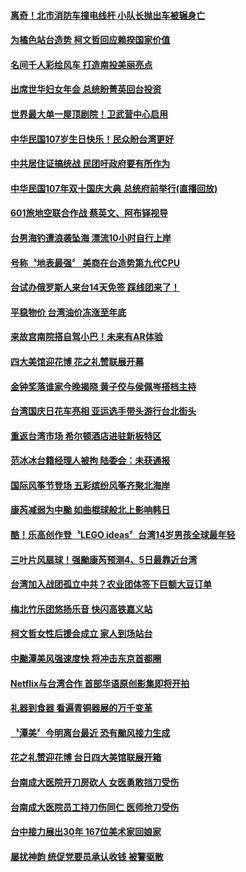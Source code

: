 #### [离奇！北市消防车撞电线杆 小队长抛出车被辗身亡](../pages/news206/a1395400.md?t=10150633) 

#### [为橘色站台造势 柯文哲回应赖揆国家价值](../pages/news206/a1395348.md?t=10150633) 

#### [名间千人彩绘风车 打造南投美丽亮点](../pages/news206/a1395347.md?t=10150633) 

#### [出席世华妇女年会 总统盼菁英回台投资](../pages/news206/a1395275.md?t=10150633) 

#### [世界最大单一屋顶剧院！卫武营中心启用](../pages/news206/a1395265.md?t=10150633) 

#### [中华民国107岁生日快乐！民众盼台湾更好](../pages/news206/a1394957.md?t=10150633) 

#### [中共居住证搞统战 民团吁政府要有所作为](../pages/news206/a1394955.md?t=10150633) 

#### [中华民国107年双十国庆大典 总统府前举行(直播回放)](../pages/news206/a1394780.md?t=10150633) 

#### [601旅地空联合作战 蔡英文、阿布铎视导](../pages/news206/a1394651.md?t=10150633) 

#### [台男海钓遭浪袭坠海 漂流10小时自行上岸](../pages/news206/a1394632.md?t=10150633) 

#### [号称〝地表最强〞 美商在台造势第九代CPU](../pages/news206/a1394536.md?t=10150633) 

#### [台试办俄罗斯人来台14天免签 踩线团来了！](../pages/news206/a1394533.md?t=10150633) 

#### [平稳物价 台湾油价冻涨至年底](../pages/news206/a1394532.md?t=10150633) 

#### [来故宫南院搭自驾小巴！未来有AR体验](../pages/news206/a1394440.md?t=10150633) 

#### [四大美馆迎花博 花之礼赞联展开幕](../pages/news206/a1394357.md?t=10150633) 

#### [金钟奖落谁家今晚揭晓 黄子佼与侯佩岑搭档主持](../pages/news206/a1394306.md?t=10150633) 

#### [台湾国庆日花车亮相 亚运选手带头游行台北街头](../pages/news206/a1394209.md?t=10150633) 

#### [重返台湾市场 希尔顿酒店进驻新板特区](../pages/news206/a1394182.md?t=10150633) 

#### [范冰冰台籍经理人被拘 陆委会：未获通报](../pages/news206/a1394049.md?t=10150633) 

#### [国际风筝节登场 五彩缤纷风筝齐聚北海岸](../pages/news206/a1393923.md?t=10150633) 

#### [康芮减弱为中颱 如曲棍球般北上影响韩日](../pages/news206/a1393917.md?t=10150633) 

#### [酷！乐高创作登〝LEGO ideas〞台湾14岁男孩全球最年轻](../pages/news206/a1393748.md?t=10150633) 

#### [三叶片风扇球！强颱康芮预测4、5日最靠近台湾](../pages/news206/a1393736.md?t=10150633) 

#### [台湾加入战团孤立中共？农业团体签下巨额大豆订单](../pages/news206/a1393647.md?t=10150633) 

#### [梅北竹乐团悠扬乐音 快闪高铁嘉义站](../pages/news206/a1393613.md?t=10150633) 

#### [柯文哲女性后援会成立 家人到场站台](../pages/news206/a1393542.md?t=10150633) 

#### [中颱潭美风强速度快 将冲击东京首都圈](../pages/news206/a1393534.md?t=10150633) 

#### [Netflix与台湾合作 首部华语原创影集即将开拍](../pages/news206/a1393493.md?t=10150633) 

#### [礼器到食器 看遍青铜器展的万千变革](../pages/news206/a1393474.md?t=10150633) 

#### [〝潭美〞今明离台最近 恐有颱风接力生成](../pages/news206/a1393405.md?t=10150633) 

#### [花之礼赞迎花博 台日四大美馆联展开箱](../pages/news206/a1393349.md?t=10150633) 

#### [台南成大医院开刀房砍人 女医勇敢挡刀受伤](../pages/news206/a1393327.md?t=10150633) 

#### [台南成大医院员工持刀伤同仁 医师抢刀受伤](../pages/news206/a1393322.md?t=10150633) 

#### [台中接力展出30年 167位美术家回娘家](../pages/news206/a1393317.md?t=10150633) 

#### [屡扰神韵 统促党要员承认收钱 被警驱散](../pages/news206/a1393195.md?t=10150633) 

